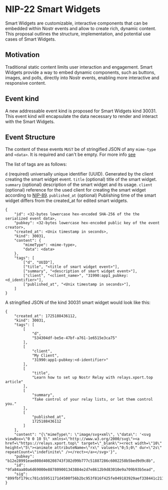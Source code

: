 # NIP-22 Smart Widgets

Smart Widgets are customizable, interactive components that can be embedded within Nostr events and allow to create rich, dynamic content. This proposal outlines the structure, implementation, and potential use cases of Smart Widgets.

## Motivation
Traditional static content limits user interaction and engagement. Smart Widgets provide a way to embed dynamic components, such as buttons, images, and polls, directly into Nostr events, enabling more interactive and responsive content.

## Event kind
A new addressable event kind is proposed for Smart Widgets kind 30031. This event kind will encapsulate the data necessary to render and interact with the Smart Widgets.

## Event Structure
The content of these events `MUST` be of stringified JSON of any `mime-type` and `<data>`. It is required and can't be empty.
For more info [see](https://developer.mozilla.org/en-US/docs/Web/HTTP/Basics_of_HTTP/MIME_types)

The list of tags are as follows:

`d` (required) universally unique identifier (UUID). Generated by the client creating the smart widget event.
`title` (optional) title of the smart widget.
`summary` (optional) description of the smart widget and its usage.
`client` (optional) reference for the used client for creating the smart widget according to [NIP-89](../blob/master/89.md).
`published_at` (optional) Publishing time of the smart widget differs from the created_at for edited smart widgets.
```
{
	"id": <32-bytes lowercase hex-encoded SHA-256 of the the serialized event data>,
	"pubkey": <32-bytes lowercase hex-encoded public key of the event creator>,
	"created_at": <Unix timestamp in seconds>,
	"kind": 30031,
	"content": {
		"mimeType": <mime-type>,
		"data": <data>
	},
	"tags": [
		["d", "UUID"],
		["title", "<title of smart widget event>"],
		["summary", "<description of smart widget event>"],
		["client", "<client_name>", "31990:app1_pubkey:<d_identifier>"],
		["published_at", "<Unix timestamp in seconds>"],
	]
}
```
A stringified JSON of the kind 30031 smart widget would look like this:
```
{
    "created_at": 1725188436112,
    "kind": 30031,
    "tags": [
        [
            "d",
            "534304df-be5e-47bf-a761-1e6515e3ca75"
        ],
        [
            "client",
            "My Client",
            "31990:app1-pubkey:<d-identifier>"
        ],
        [
            "title",
            "Learn how to set up Nostr Relay with relays.xport.top article"
        ],
        [
            "summary",
            "Take control of your relay lists, or let them control you."
        ],
        [
            "published_at",
            1725188436112
        ]
    ],
    "content": "{\"mimeType\": \"image/svg+xml\", \"data\": '<svg viewBox=\"0 0 10 5\" xmlns=\"http://www.w3.org/2000/svg\"><a href=\"https://relays.xport.top\" target=\"_blank\"><rect width=\"10\" height=\"5\"><animate attributeName=\"rx\" values=\"0;5;0\" dur=\"2s\" repeatCount=\"indefinite\" /></rect></a></svg>'}",
    "pubkey": "b12e28991eae808d408208743f382d99b777c51887286c6002258b5bed9d9c8b",
    "id": "9fa84aa80a6d69000e887809001343884e2d7e8612b9d83010e9a709b93b5ead",
    "sig": "899fbf179cc781cb5951171d4500f56b2bc953f816f425fe049183929aef338441c21125bed7d0b969d0f26899b03b6991db69c073b7ed3a7ae99e29f4abd43c"
}
```
